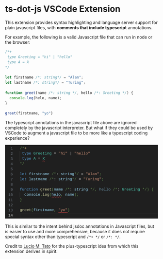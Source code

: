 # ts-dot-js VSCode Extension

This extension provides syntax highlighting and language server support for plain javascript files, with **comments that include typescript** annotations.

For example, the following is a valid Javascript file that can run in node or the browser:

```js
/*+
 type Greeting = "hi" | "hello"
 type A = X
*/

let firstname /*: string*/ = "Alan";
let lastname /*: string*/ = "Turing";

function greet(name /*: string */, hello /*: Greeting */) {
  console.log(helo, name);
}

greet(firstname, "yo")
```

The typescript annotations in the javascript file above are ignored completely by the javascript interpreter. But what if they could be used by VSCode to augment a javascript file to be more like a typescript coding experience?

<img src="./docs/language-highlight.png" width="600" alt="javascript with typescript comments">

This is similar to the intent behind jsdoc annotations in Javascript files, but is easier to use and more comprehensive, because it does not require special syntax other than typescript and `/*+ */` or `/*: */`.

Credit to [Lucio M. Tato](https://github.com/luciotato/plus-typescript) for the plus-typescript idea from which this extension derives in spirit.
